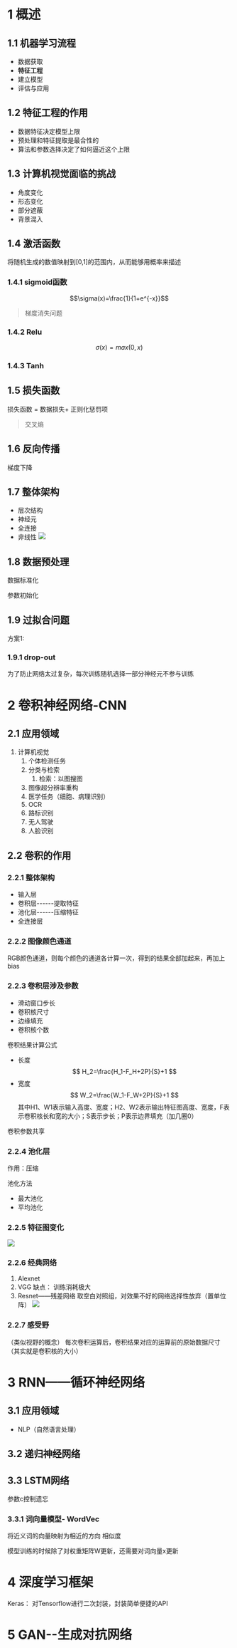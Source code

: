 # 1 概述
## 1.1 机器学习流程
- 数据获取
- **特征工程**
- 建立模型
- 评估与应用


## 1.2 特征工程的作用
- 数据特征决定模型上限
- 预处理和特征提取是最合性的
- 算法和参数选择决定了如何逼近这个上限

## 1.3 计算机视觉面临的挑战
- 角度变化
- 形态变化
- 部分遮蔽
- 背景混入

## 1.4 激活函数
将随机生成的数值映射到[0,1]的范围内，从而能够用概率来描述


### 1.4.1 sigmoid函数

$$\sigma(x)=\frac{1}{1+e^{-x}}$$
> 梯度消失问题
### 1.4.2 Relu

$$\sigma(x)=max(0,x)$$
### 1.4.3 Tanh

## 1.5 损失函数

损失函数 = 数据损失+ 正则化惩罚项



> 交叉熵


## 1.6 反向传播

梯度下降

## 1.7 整体架构
- 层次结构
- 神经元
- 全连接
- 非线性
![](深度学习.assets/image-20220709183902510.png)

## 1.8 数据预处理

数据标准化

参数初始化

## 1.9 过拟合问题

方案1: 
### 1.9.1 drop-out
为了防止网络太过复杂，每次训练随机选择一部分神经元不参与训练


# 2 卷积神经网络-CNN
## 2.1 应用领域
1. 计算机视觉
	1. 个体检测任务
	2. 分类与检索
		1. 检索：以图搜图
	3. 图像超分辨率重构
	4. 医学任务（细胞、病理识别）
	5. OCR
	6. 路标识别
	7. 无人驾驶
	8. 人脸识别

## 2.2 卷积的作用

### 2.2.1 整体架构
- 输入层
- 卷积层------提取特征
- 池化层------压缩特征
- 全连接层



### 2.2.2 图像颜色通道
RGB颜色通道，则每个颜色的通道各计算一次，得到的结果全部加起来，再加上bias

### 2.2.3 卷积层涉及参数
- 滑动窗口步长
- 卷积核尺寸
- 边缘填充
- 卷积核个数


卷积结果计算公式
- 长度
$$
H_2=\frac{H_1-F_H+2P}{S}+1
$$
- 宽度
$$
W_2=\frac{W_1-F_W+2P}{S}+1
$$
其中H1、W1表示输入高度、宽度；H2、W2表示输出特征图高度、宽度，F表示卷积核长和宽的大小；S表示步长；P表示边界填充（加几圈0）

卷积参数共享

### 2.2.4 池化层
作用：压缩

池化方法
- 最大池化
- 平均池化

### 2.2.5 特征图变化
![](深度学习.assets/image-20220712225805984.png)


### 2.2.6 经典网络
1. Alexnet
2. VGG
   缺点： 训练消耗极大
3. Resnet——残差网络
   取空白对照组，对效果不好的网络选择性放弃（置单位阵）
   ![](深度学习.assets/image-20220712231341892.png)


### 2.2.7 感受野
（类似视野的概念）
每次卷积运算后，卷积结果对应的运算前的原始数据尺寸（其实就是卷积核的大小）

   
   
# 3 RNN——循环神经网络
## 3.1 应用领域
- NLP（自然语言处理）


## 3.2 递归神经网络

## 3.3 LSTM网络
参数c控制遗忘

### 3.3.1 词向量模型- WordVec

将近义词的向量映射为相近的方向
相似度



模型训练的时候除了对权重矩阵W更新，还需要对词向量x更新



# 4 深度学习框架
Keras： 对Tensorflow进行二次封装，封装简单便捷的API



# 5 GAN--生成对抗网络